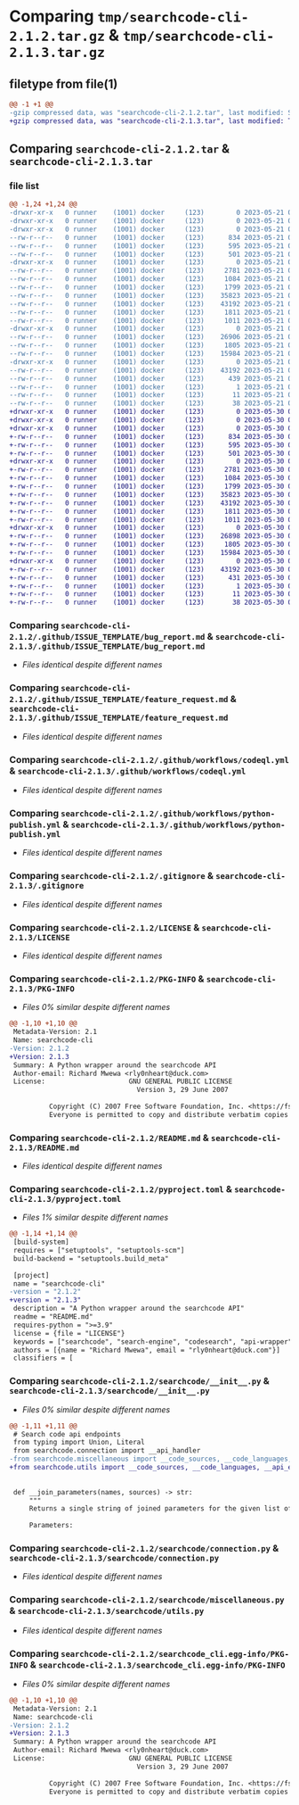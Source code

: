 # Comparing `tmp/searchcode-cli-2.1.2.tar.gz` & `tmp/searchcode-cli-2.1.3.tar.gz`

## filetype from file(1)

```diff
@@ -1 +1 @@
-gzip compressed data, was "searchcode-cli-2.1.2.tar", last modified: Sun May 21 04:40:49 2023, max compression
+gzip compressed data, was "searchcode-cli-2.1.3.tar", last modified: Tue May 30 08:58:29 2023, max compression
```

## Comparing `searchcode-cli-2.1.2.tar` & `searchcode-cli-2.1.3.tar`

### file list

```diff
@@ -1,24 +1,24 @@
-drwxr-xr-x   0 runner    (1001) docker     (123)        0 2023-05-21 04:40:49.567396 searchcode-cli-2.1.2/
-drwxr-xr-x   0 runner    (1001) docker     (123)        0 2023-05-21 04:40:49.567396 searchcode-cli-2.1.2/.github/
-drwxr-xr-x   0 runner    (1001) docker     (123)        0 2023-05-21 04:40:49.567396 searchcode-cli-2.1.2/.github/ISSUE_TEMPLATE/
--rw-r--r--   0 runner    (1001) docker     (123)      834 2023-05-21 04:40:38.000000 searchcode-cli-2.1.2/.github/ISSUE_TEMPLATE/bug_report.md
--rw-r--r--   0 runner    (1001) docker     (123)      595 2023-05-21 04:40:38.000000 searchcode-cli-2.1.2/.github/ISSUE_TEMPLATE/feature_request.md
--rw-r--r--   0 runner    (1001) docker     (123)      501 2023-05-21 04:40:38.000000 searchcode-cli-2.1.2/.github/dependabot.yml
-drwxr-xr-x   0 runner    (1001) docker     (123)        0 2023-05-21 04:40:49.567396 searchcode-cli-2.1.2/.github/workflows/
--rw-r--r--   0 runner    (1001) docker     (123)     2781 2023-05-21 04:40:38.000000 searchcode-cli-2.1.2/.github/workflows/codeql.yml
--rw-r--r--   0 runner    (1001) docker     (123)     1084 2023-05-21 04:40:38.000000 searchcode-cli-2.1.2/.github/workflows/python-publish.yml
--rw-r--r--   0 runner    (1001) docker     (123)     1799 2023-05-21 04:40:38.000000 searchcode-cli-2.1.2/.gitignore
--rw-r--r--   0 runner    (1001) docker     (123)    35823 2023-05-21 04:40:38.000000 searchcode-cli-2.1.2/LICENSE
--rw-r--r--   0 runner    (1001) docker     (123)    43192 2023-05-21 04:40:49.567396 searchcode-cli-2.1.2/PKG-INFO
--rw-r--r--   0 runner    (1001) docker     (123)     1811 2023-05-21 04:40:38.000000 searchcode-cli-2.1.2/README.md
--rw-r--r--   0 runner    (1001) docker     (123)     1011 2023-05-21 04:40:38.000000 searchcode-cli-2.1.2/pyproject.toml
-drwxr-xr-x   0 runner    (1001) docker     (123)        0 2023-05-21 04:40:49.567396 searchcode-cli-2.1.2/searchcode/
--rw-r--r--   0 runner    (1001) docker     (123)    26906 2023-05-21 04:40:38.000000 searchcode-cli-2.1.2/searchcode/__init__.py
--rw-r--r--   0 runner    (1001) docker     (123)     1805 2023-05-21 04:40:38.000000 searchcode-cli-2.1.2/searchcode/connection.py
--rw-r--r--   0 runner    (1001) docker     (123)    15984 2023-05-21 04:40:38.000000 searchcode-cli-2.1.2/searchcode/miscellaneous.py
-drwxr-xr-x   0 runner    (1001) docker     (123)        0 2023-05-21 04:40:49.567396 searchcode-cli-2.1.2/searchcode_cli.egg-info/
--rw-r--r--   0 runner    (1001) docker     (123)    43192 2023-05-21 04:40:49.000000 searchcode-cli-2.1.2/searchcode_cli.egg-info/PKG-INFO
--rw-r--r--   0 runner    (1001) docker     (123)      439 2023-05-21 04:40:49.000000 searchcode-cli-2.1.2/searchcode_cli.egg-info/SOURCES.txt
--rw-r--r--   0 runner    (1001) docker     (123)        1 2023-05-21 04:40:49.000000 searchcode-cli-2.1.2/searchcode_cli.egg-info/dependency_links.txt
--rw-r--r--   0 runner    (1001) docker     (123)       11 2023-05-21 04:40:49.000000 searchcode-cli-2.1.2/searchcode_cli.egg-info/top_level.txt
--rw-r--r--   0 runner    (1001) docker     (123)       38 2023-05-21 04:40:49.567396 searchcode-cli-2.1.2/setup.cfg
+drwxr-xr-x   0 runner    (1001) docker     (123)        0 2023-05-30 08:58:29.185176 searchcode-cli-2.1.3/
+drwxr-xr-x   0 runner    (1001) docker     (123)        0 2023-05-30 08:58:29.185176 searchcode-cli-2.1.3/.github/
+drwxr-xr-x   0 runner    (1001) docker     (123)        0 2023-05-30 08:58:29.185176 searchcode-cli-2.1.3/.github/ISSUE_TEMPLATE/
+-rw-r--r--   0 runner    (1001) docker     (123)      834 2023-05-30 08:58:17.000000 searchcode-cli-2.1.3/.github/ISSUE_TEMPLATE/bug_report.md
+-rw-r--r--   0 runner    (1001) docker     (123)      595 2023-05-30 08:58:17.000000 searchcode-cli-2.1.3/.github/ISSUE_TEMPLATE/feature_request.md
+-rw-r--r--   0 runner    (1001) docker     (123)      501 2023-05-30 08:58:17.000000 searchcode-cli-2.1.3/.github/dependabot.yml
+drwxr-xr-x   0 runner    (1001) docker     (123)        0 2023-05-30 08:58:29.185176 searchcode-cli-2.1.3/.github/workflows/
+-rw-r--r--   0 runner    (1001) docker     (123)     2781 2023-05-30 08:58:17.000000 searchcode-cli-2.1.3/.github/workflows/codeql.yml
+-rw-r--r--   0 runner    (1001) docker     (123)     1084 2023-05-30 08:58:17.000000 searchcode-cli-2.1.3/.github/workflows/python-publish.yml
+-rw-r--r--   0 runner    (1001) docker     (123)     1799 2023-05-30 08:58:17.000000 searchcode-cli-2.1.3/.gitignore
+-rw-r--r--   0 runner    (1001) docker     (123)    35823 2023-05-30 08:58:17.000000 searchcode-cli-2.1.3/LICENSE
+-rw-r--r--   0 runner    (1001) docker     (123)    43192 2023-05-30 08:58:29.185176 searchcode-cli-2.1.3/PKG-INFO
+-rw-r--r--   0 runner    (1001) docker     (123)     1811 2023-05-30 08:58:17.000000 searchcode-cli-2.1.3/README.md
+-rw-r--r--   0 runner    (1001) docker     (123)     1011 2023-05-30 08:58:17.000000 searchcode-cli-2.1.3/pyproject.toml
+drwxr-xr-x   0 runner    (1001) docker     (123)        0 2023-05-30 08:58:29.185176 searchcode-cli-2.1.3/searchcode/
+-rw-r--r--   0 runner    (1001) docker     (123)    26898 2023-05-30 08:58:17.000000 searchcode-cli-2.1.3/searchcode/__init__.py
+-rw-r--r--   0 runner    (1001) docker     (123)     1805 2023-05-30 08:58:17.000000 searchcode-cli-2.1.3/searchcode/connection.py
+-rw-r--r--   0 runner    (1001) docker     (123)    15984 2023-05-30 08:58:17.000000 searchcode-cli-2.1.3/searchcode/utils.py
+drwxr-xr-x   0 runner    (1001) docker     (123)        0 2023-05-30 08:58:29.185176 searchcode-cli-2.1.3/searchcode_cli.egg-info/
+-rw-r--r--   0 runner    (1001) docker     (123)    43192 2023-05-30 08:58:29.000000 searchcode-cli-2.1.3/searchcode_cli.egg-info/PKG-INFO
+-rw-r--r--   0 runner    (1001) docker     (123)      431 2023-05-30 08:58:29.000000 searchcode-cli-2.1.3/searchcode_cli.egg-info/SOURCES.txt
+-rw-r--r--   0 runner    (1001) docker     (123)        1 2023-05-30 08:58:29.000000 searchcode-cli-2.1.3/searchcode_cli.egg-info/dependency_links.txt
+-rw-r--r--   0 runner    (1001) docker     (123)       11 2023-05-30 08:58:29.000000 searchcode-cli-2.1.3/searchcode_cli.egg-info/top_level.txt
+-rw-r--r--   0 runner    (1001) docker     (123)       38 2023-05-30 08:58:29.185176 searchcode-cli-2.1.3/setup.cfg
```

### Comparing `searchcode-cli-2.1.2/.github/ISSUE_TEMPLATE/bug_report.md` & `searchcode-cli-2.1.3/.github/ISSUE_TEMPLATE/bug_report.md`

 * *Files identical despite different names*

### Comparing `searchcode-cli-2.1.2/.github/ISSUE_TEMPLATE/feature_request.md` & `searchcode-cli-2.1.3/.github/ISSUE_TEMPLATE/feature_request.md`

 * *Files identical despite different names*

### Comparing `searchcode-cli-2.1.2/.github/workflows/codeql.yml` & `searchcode-cli-2.1.3/.github/workflows/codeql.yml`

 * *Files identical despite different names*

### Comparing `searchcode-cli-2.1.2/.github/workflows/python-publish.yml` & `searchcode-cli-2.1.3/.github/workflows/python-publish.yml`

 * *Files identical despite different names*

### Comparing `searchcode-cli-2.1.2/.gitignore` & `searchcode-cli-2.1.3/.gitignore`

 * *Files identical despite different names*

### Comparing `searchcode-cli-2.1.2/LICENSE` & `searchcode-cli-2.1.3/LICENSE`

 * *Files identical despite different names*

### Comparing `searchcode-cli-2.1.2/PKG-INFO` & `searchcode-cli-2.1.3/PKG-INFO`

 * *Files 0% similar despite different names*

```diff
@@ -1,10 +1,10 @@
 Metadata-Version: 2.1
 Name: searchcode-cli
-Version: 2.1.2
+Version: 2.1.3
 Summary: A Python wrapper around the searchcode API
 Author-email: Richard Mwewa <rly0nheart@duck.com>
 License:                     GNU GENERAL PUBLIC LICENSE
                                Version 3, 29 June 2007
         
          Copyright (C) 2007 Free Software Foundation, Inc. <https://fsf.org/>
          Everyone is permitted to copy and distribute verbatim copies
```

### Comparing `searchcode-cli-2.1.2/README.md` & `searchcode-cli-2.1.3/README.md`

 * *Files identical despite different names*

### Comparing `searchcode-cli-2.1.2/pyproject.toml` & `searchcode-cli-2.1.3/pyproject.toml`

 * *Files 1% similar despite different names*

```diff
@@ -1,14 +1,14 @@
 [build-system]
 requires = ["setuptools", "setuptools-scm"]
 build-backend = "setuptools.build_meta"
 
 [project]
 name = "searchcode-cli"
-version = "2.1.2"
+version = "2.1.3"
 description = "A Python wrapper around the searchcode API"
 readme = "README.md"
 requires-python = ">=3.9"
 license = {file = "LICENSE"}
 keywords = ["searchcode", "search-engine", "codesearch", "api-wrapper"]
 authors = [{name = "Richard Mwewa", email = "rly0nheart@duck.com"}]
 classifiers = [
```

### Comparing `searchcode-cli-2.1.2/searchcode/__init__.py` & `searchcode-cli-2.1.3/searchcode/__init__.py`

 * *Files 0% similar despite different names*

```diff
@@ -1,11 +1,11 @@
 # Search code api endpoints
 from typing import Union, Literal
 from searchcode.connection import __api_handler
-from searchcode.miscellaneous import __code_sources, __code_languages, __api_endpoints  # searchcode API endpoints
+from searchcode.utils import __code_sources, __code_languages, __api_endpoints  # searchcode API endpoints
 
 
 def __join_parameters(names, sources) -> str:
     """
     Returns a single string of joined parameters for the given list of filter names and sources.
 
     Parameters:
```

### Comparing `searchcode-cli-2.1.2/searchcode/connection.py` & `searchcode-cli-2.1.3/searchcode/connection.py`

 * *Files identical despite different names*

### Comparing `searchcode-cli-2.1.2/searchcode/miscellaneous.py` & `searchcode-cli-2.1.3/searchcode/utils.py`

 * *Files identical despite different names*

### Comparing `searchcode-cli-2.1.2/searchcode_cli.egg-info/PKG-INFO` & `searchcode-cli-2.1.3/searchcode_cli.egg-info/PKG-INFO`

 * *Files 0% similar despite different names*

```diff
@@ -1,10 +1,10 @@
 Metadata-Version: 2.1
 Name: searchcode-cli
-Version: 2.1.2
+Version: 2.1.3
 Summary: A Python wrapper around the searchcode API
 Author-email: Richard Mwewa <rly0nheart@duck.com>
 License:                     GNU GENERAL PUBLIC LICENSE
                                Version 3, 29 June 2007
         
          Copyright (C) 2007 Free Software Foundation, Inc. <https://fsf.org/>
          Everyone is permitted to copy and distribute verbatim copies
```

